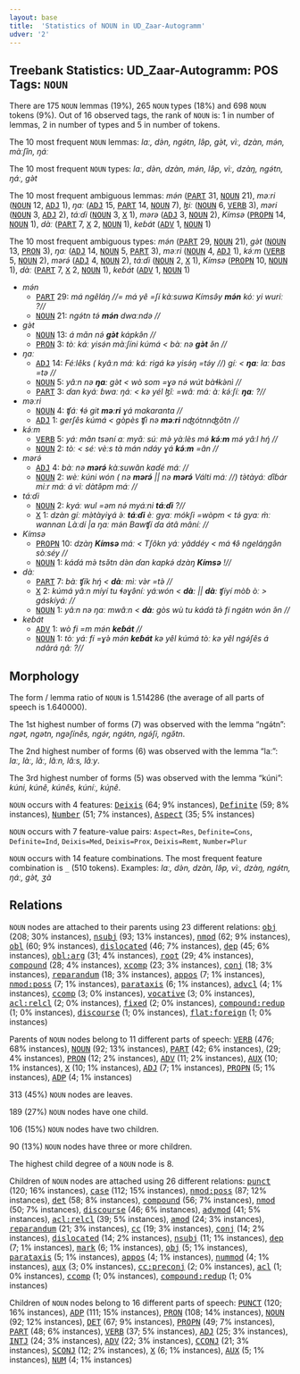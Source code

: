 ```yaml
---
layout: base
title:  'Statistics of NOUN in UD_Zaar-Autogramm'
udver: '2'
---
```


## Treebank Statistics: UD_Zaar-Autogramm: POS Tags: `NOUN`

There are 175 `NOUN` lemmas (19%), 265 `NOUN` types (18%) and 698 `NOUN` tokens (9%).
Out of 16 observed tags, the rank of `NOUN` is: 1 in number of lemmas, 2 in number of types and 5 in number of tokens.

The 10 most frequent `NOUN` lemmas: <em>laː, də̀n, ngə́tn, lə̂p, gə̀t, vìː, dzàn, mə́n, màːʃîn, ŋáː</em>

The 10 most frequent `NOUN` types:  <em>laː, də̀n, dzàn, mə́n, lə̂p, vìː, dzàŋ, ngə́tn, ŋáː, gə̀t</em>

The 10 most frequent ambiguous lemmas: <em>mə́n</em> (<tt><a href="say_autogramm-pos-PART.html">PART</a></tt> 31, <tt><a href="say_autogramm-pos-NOUN.html">NOUN</a></tt> 21), <em>məːri</em> (<tt><a href="say_autogramm-pos-NOUN.html">NOUN</a></tt> 12, <tt><a href="say_autogramm-pos-ADJ.html">ADJ</a></tt> 1), <em>ŋaː</em> (<tt><a href="say_autogramm-pos-ADJ.html">ADJ</a></tt> 15, <tt><a href="say_autogramm-pos-PART.html">PART</a></tt> 14, <tt><a href="say_autogramm-pos-NOUN.html">NOUN</a></tt> 7), <em>ɮiː</em> (<tt><a href="say_autogramm-pos-NOUN.html">NOUN</a></tt> 6, <tt><a href="say_autogramm-pos-VERB.html">VERB</a></tt> 3), <em>məri</em> (<tt><a href="say_autogramm-pos-NOUN.html">NOUN</a></tt> 3, <tt><a href="say_autogramm-pos-ADJ.html">ADJ</a></tt> 2), <em>táːɗi</em> (<tt><a href="say_autogramm-pos-NOUN.html">NOUN</a></tt> 3, <tt><a href="say_autogramm-pos-X.html">X</a></tt> 1), <em>mərə</em> (<tt><a href="say_autogramm-pos-ADJ.html">ADJ</a></tt> 3, <tt><a href="say_autogramm-pos-NOUN.html">NOUN</a></tt> 2), <em>Kímsə</em> (<tt><a href="say_autogramm-pos-PROPN.html">PROPN</a></tt> 14, <tt><a href="say_autogramm-pos-NOUN.html">NOUN</a></tt> 1), <em>dàː</em> (<tt><a href="say_autogramm-pos-PART.html">PART</a></tt> 7, <tt><a href="say_autogramm-pos-X.html">X</a></tt> 2, <tt><a href="say_autogramm-pos-NOUN.html">NOUN</a></tt> 1), <em>keɓát</em> (<tt><a href="say_autogramm-pos-ADV.html">ADV</a></tt> 1, <tt><a href="say_autogramm-pos-NOUN.html">NOUN</a></tt> 1)

The 10 most frequent ambiguous types:  <em>mə́n</em> (<tt><a href="say_autogramm-pos-PART.html">PART</a></tt> 29, <tt><a href="say_autogramm-pos-NOUN.html">NOUN</a></tt> 21), <em>gə̀t</em> (<tt><a href="say_autogramm-pos-NOUN.html">NOUN</a></tt> 13, <tt><a href="say_autogramm-pos-PRON.html">PRON</a></tt> 3), <em>ŋaː</em> (<tt><a href="say_autogramm-pos-ADJ.html">ADJ</a></tt> 14, <tt><a href="say_autogramm-pos-NOUN.html">NOUN</a></tt> 5, <tt><a href="say_autogramm-pos-PART.html">PART</a></tt> 3), <em>məːri</em> (<tt><a href="say_autogramm-pos-NOUN.html">NOUN</a></tt> 4, <tt><a href="say_autogramm-pos-ADJ.html">ADJ</a></tt> 1), <em>kə́ːm</em> (<tt><a href="say_autogramm-pos-VERB.html">VERB</a></tt> 5, <tt><a href="say_autogramm-pos-NOUN.html">NOUN</a></tt> 2), <em>mərə́</em> (<tt><a href="say_autogramm-pos-ADJ.html">ADJ</a></tt> 4, <tt><a href="say_autogramm-pos-NOUN.html">NOUN</a></tt> 2), <em>táːɗi</em> (<tt><a href="say_autogramm-pos-NOUN.html">NOUN</a></tt> 2, <tt><a href="say_autogramm-pos-X.html">X</a></tt> 1), <em>Kímsə</em> (<tt><a href="say_autogramm-pos-PROPN.html">PROPN</a></tt> 10, <tt><a href="say_autogramm-pos-NOUN.html">NOUN</a></tt> 1), <em>dàː</em> (<tt><a href="say_autogramm-pos-PART.html">PART</a></tt> 7, <tt><a href="say_autogramm-pos-X.html">X</a></tt> 2, <tt><a href="say_autogramm-pos-NOUN.html">NOUN</a></tt> 1), <em>keɓát</em> (<tt><a href="say_autogramm-pos-ADV.html">ADV</a></tt> 1, <tt><a href="say_autogramm-pos-NOUN.html">NOUN</a></tt> 1)


* <em>mə́n</em>
  * <tt><a href="say_autogramm-pos-PART.html">PART</a></tt> 29: <em>má ngêláŋ //= má yê =ʃí kàːsuwa Kímsə̂y <b>mə́n</b> kóː yi wuriː ?//</em>
  * <tt><a href="say_autogramm-pos-NOUN.html">NOUN</a></tt> 21: <em>ngə́tn tə́ <b>mə́n</b> dwaːndə //</em>
* <em>gə̀t</em>
  * <tt><a href="say_autogramm-pos-NOUN.html">NOUN</a></tt> 13: <em>á mǎn nə́ <b>gə̀t</b> kápkə̂n //</em>
  * <tt><a href="say_autogramm-pos-PRON.html">PRON</a></tt> 3: <em>tòː káː yisə́n màːʃíni kúmá < bàː nə <b>gə̀t</b> ə̌n //</em>
* <em>ŋaː</em>
  * <tt><a href="say_autogramm-pos-ADJ.html">ADJ</a></tt> 14: <em>Féːlêks ( kyâːn máː káː rigá kə yisə́ŋ =tə́y //) gíː < <b>ŋaː</b> laː ɓas =tə //</em>
  * <tt><a href="say_autogramm-pos-NOUN.html">NOUN</a></tt> 5: <em>yâːn nə <b>ŋaː</b> gə̀t < wò som =ɣə nə́ wút bàɬkə̀nì //</em>
  * <tt><a href="say_autogramm-pos-PART.html">PART</a></tt> 3: <em>ɗan kyáː ɓwaː ŋáː < kə yél ɮǐː =wâː máː àː kə́ːʃíː <b>ŋaː</b> ?//</em>
* <em>məːri</em>
  * <tt><a href="say_autogramm-pos-NOUN.html">NOUN</a></tt> 4: <em>ʧáː ɬə́ git <b>məːri</b> ɣá makaranta //</em>
  * <tt><a href="say_autogramm-pos-ADJ.html">ADJ</a></tt> 1: <em>gerʃês kúmá < gòpès ʧì nə <b>məːri</b> nʤótnnʤǒtn //</em>
* <em>kə́ːm</em>
  * <tt><a href="say_autogramm-pos-VERB.html">VERB</a></tt> 5: <em>yáː mǎn tsəní aː myǎː súː mə̀ yàːlès mə́ <b>kə́ːm</b> mə́ yâːl hŋ́ //</em>
  * <tt><a href="say_autogramm-pos-NOUN.html">NOUN</a></tt> 2: <em>tòː < séː vèːs tà mán ndáy ɣá <b>kə́ːm</b> =ân //</em>
* <em>mərə́</em>
  * <tt><a href="say_autogramm-pos-ADJ.html">ADJ</a></tt> 4: <em>bàː nə <b>mərə́</b> kàːsuwǎn kaɗé máː //</em>
  * <tt><a href="say_autogramm-pos-NOUN.html">NOUN</a></tt> 2: <em>wèː kúni wón ( nə <b>mərə́</b> || nə <b>mərə́</b> Válti máː //) tə̀tàyáː ɗîɓár miːr máː á vìː dàtə̂pm máː //</em>
* <em>táːɗi</em>
  * <tt><a href="say_autogramm-pos-NOUN.html">NOUN</a></tt> 2: <em>kyáː wul =əm nə́ myáːni <b>táːɗi</b> ?//</em>
  * <tt><a href="say_autogramm-pos-X.html">X</a></tt> 1: <em>dzàn gíː mə̀tàyiɣá ə̀ː <b>táːɗi</b> èː gyaː mókʃi =wòpm < tə́ gyaː m̀ː wannan Làːdí |a ŋaː mə́n Bawʧí ɗa átâ mâníː //</em>
* <em>Kímsə</em>
  * <tt><a href="say_autogramm-pos-PROPN.html">PROPN</a></tt> 10: <em>dzàŋ <b>Kímsə</b> máː < Tʃôkn yáː yâddéy < má ɬə̂ ngeláŋgə̂n sòːséy //</em>
  * <tt><a href="say_autogramm-pos-NOUN.html">NOUN</a></tt> 1: <em>káɗá mə̀ tsə̌tn də̀n ɗan kapkə́ dzàŋ <b>Kímsə</b> !//</em>
* <em>dàː</em>
  * <tt><a href="say_autogramm-pos-PART.html">PART</a></tt> 7: <em>bàː ʧík hŋ́ < <b>dàː</b> mìː və̀r =tə̀ //</em>
  * <tt><a href="say_autogramm-pos-X.html">X</a></tt> 2: <em>kúmá yâːn míyí tu ɬəɣə̂níː yáːwón < <b>dàː</b> || <b>dàː</b> ʧíyí mòɓ òː > gáskíyáː //</em>
  * <tt><a href="say_autogramm-pos-NOUN.html">NOUN</a></tt> 1: <em>yâːn nə ŋaː mwâːn < <b>dàː</b> gòs wù tu káɗá tə̀ fí ngə́tn wón ə̌n //</em>
* <em>keɓát</em>
  * <tt><a href="say_autogramm-pos-ADV.html">ADV</a></tt> 1: <em>wò fi =m mə́n <b>keɓát</b> //</em>
  * <tt><a href="say_autogramm-pos-NOUN.html">NOUN</a></tt> 1: <em>tòː yáː fí =ɣə̀ mə́n <b>keɓát</b> kə yêl kúmá tòː kə yêl ngə́ʃês á ndârá ŋâː ?//</em>

## Morphology

The form / lemma ratio of `NOUN` is 1.514286 (the average of all parts of speech is 1.640000).

The 1st highest number of forms (7) was observed with the lemma “ngə́tn”: <em>ngət, ngətn, ngəʃínês, ngə́r, ngə́tn, ngə́ʃi, ngə̌tn</em>.

The 2nd highest number of forms (6) was observed with the lemma “laː”: <em>laː, làː, lǎː, lǎːn, lǎːs, lǎːy</em>.

The 3rd highest number of forms (5) was observed with the lemma “kúni”: <em>kúni, kúnê, kúnês, kúníː, kúɲê</em>.

`NOUN` occurs with 4 features: <tt><a href="say_autogramm-feat-Deixis.html">Deixis</a></tt> (64; 9% instances), <tt><a href="say_autogramm-feat-Definite.html">Definite</a></tt> (59; 8% instances), <tt><a href="say_autogramm-feat-Number.html">Number</a></tt> (51; 7% instances), <tt><a href="say_autogramm-feat-Aspect.html">Aspect</a></tt> (35; 5% instances)

`NOUN` occurs with 7 feature-value pairs: `Aspect=Res`, `Definite=Cons`, `Definite=Ind`, `Deixis=Med`, `Deixis=Prox`, `Deixis=Remt`, `Number=Plur`

`NOUN` occurs with 14 feature combinations.
The most frequent feature combination is `_` (510 tokens).
Examples: <em>laː, də̀n, dzàn, lə̂p, vìː, dzàŋ, ngə́tn, ŋáː, gə̀t, ʒà</em>


## Relations

`NOUN` nodes are attached to their parents using 23 different relations: <tt><a href="say_autogramm-dep-obj.html">obj</a></tt> (208; 30% instances), <tt><a href="say_autogramm-dep-nsubj.html">nsubj</a></tt> (93; 13% instances), <tt><a href="say_autogramm-dep-nmod.html">nmod</a></tt> (62; 9% instances), <tt><a href="say_autogramm-dep-obl.html">obl</a></tt> (60; 9% instances), <tt><a href="say_autogramm-dep-dislocated.html">dislocated</a></tt> (46; 7% instances), <tt><a href="say_autogramm-dep-dep.html">dep</a></tt> (45; 6% instances), <tt><a href="say_autogramm-dep-obl-arg.html">obl:arg</a></tt> (31; 4% instances), <tt><a href="say_autogramm-dep-root.html">root</a></tt> (29; 4% instances), <tt><a href="say_autogramm-dep-compound.html">compound</a></tt> (28; 4% instances), <tt><a href="say_autogramm-dep-xcomp.html">xcomp</a></tt> (23; 3% instances), <tt><a href="say_autogramm-dep-conj.html">conj</a></tt> (18; 3% instances), <tt><a href="say_autogramm-dep-reparandum.html">reparandum</a></tt> (18; 3% instances), <tt><a href="say_autogramm-dep-appos.html">appos</a></tt> (7; 1% instances), <tt><a href="say_autogramm-dep-nmod-poss.html">nmod:poss</a></tt> (7; 1% instances), <tt><a href="say_autogramm-dep-parataxis.html">parataxis</a></tt> (6; 1% instances), <tt><a href="say_autogramm-dep-advcl.html">advcl</a></tt> (4; 1% instances), <tt><a href="say_autogramm-dep-ccomp.html">ccomp</a></tt> (3; 0% instances), <tt><a href="say_autogramm-dep-vocative.html">vocative</a></tt> (3; 0% instances), <tt><a href="say_autogramm-dep-acl-relcl.html">acl:relcl</a></tt> (2; 0% instances), <tt><a href="say_autogramm-dep-fixed.html">fixed</a></tt> (2; 0% instances), <tt><a href="say_autogramm-dep-compound-redup.html">compound:redup</a></tt> (1; 0% instances), <tt><a href="say_autogramm-dep-discourse.html">discourse</a></tt> (1; 0% instances), <tt><a href="say_autogramm-dep-flat-foreign.html">flat:foreign</a></tt> (1; 0% instances)

Parents of `NOUN` nodes belong to 11 different parts of speech: <tt><a href="say_autogramm-pos-VERB.html">VERB</a></tt> (476; 68% instances), <tt><a href="say_autogramm-pos-NOUN.html">NOUN</a></tt> (92; 13% instances), <tt><a href="say_autogramm-pos-PART.html">PART</a></tt> (42; 6% instances),  (29; 4% instances), <tt><a href="say_autogramm-pos-PRON.html">PRON</a></tt> (12; 2% instances), <tt><a href="say_autogramm-pos-ADV.html">ADV</a></tt> (11; 2% instances), <tt><a href="say_autogramm-pos-AUX.html">AUX</a></tt> (10; 1% instances), <tt><a href="say_autogramm-pos-X.html">X</a></tt> (10; 1% instances), <tt><a href="say_autogramm-pos-ADJ.html">ADJ</a></tt> (7; 1% instances), <tt><a href="say_autogramm-pos-PROPN.html">PROPN</a></tt> (5; 1% instances), <tt><a href="say_autogramm-pos-ADP.html">ADP</a></tt> (4; 1% instances)

313 (45%) `NOUN` nodes are leaves.

189 (27%) `NOUN` nodes have one child.

106 (15%) `NOUN` nodes have two children.

90 (13%) `NOUN` nodes have three or more children.

The highest child degree of a `NOUN` node is 8.

Children of `NOUN` nodes are attached using 26 different relations: <tt><a href="say_autogramm-dep-punct.html">punct</a></tt> (120; 16% instances), <tt><a href="say_autogramm-dep-case.html">case</a></tt> (112; 15% instances), <tt><a href="say_autogramm-dep-nmod-poss.html">nmod:poss</a></tt> (87; 12% instances), <tt><a href="say_autogramm-dep-det.html">det</a></tt> (58; 8% instances), <tt><a href="say_autogramm-dep-compound.html">compound</a></tt> (56; 7% instances), <tt><a href="say_autogramm-dep-nmod.html">nmod</a></tt> (50; 7% instances), <tt><a href="say_autogramm-dep-discourse.html">discourse</a></tt> (46; 6% instances), <tt><a href="say_autogramm-dep-advmod.html">advmod</a></tt> (41; 5% instances), <tt><a href="say_autogramm-dep-acl-relcl.html">acl:relcl</a></tt> (39; 5% instances), <tt><a href="say_autogramm-dep-amod.html">amod</a></tt> (24; 3% instances), <tt><a href="say_autogramm-dep-reparandum.html">reparandum</a></tt> (21; 3% instances), <tt><a href="say_autogramm-dep-cc.html">cc</a></tt> (19; 3% instances), <tt><a href="say_autogramm-dep-conj.html">conj</a></tt> (14; 2% instances), <tt><a href="say_autogramm-dep-dislocated.html">dislocated</a></tt> (14; 2% instances), <tt><a href="say_autogramm-dep-nsubj.html">nsubj</a></tt> (11; 1% instances), <tt><a href="say_autogramm-dep-dep.html">dep</a></tt> (7; 1% instances), <tt><a href="say_autogramm-dep-mark.html">mark</a></tt> (6; 1% instances), <tt><a href="say_autogramm-dep-obj.html">obj</a></tt> (5; 1% instances), <tt><a href="say_autogramm-dep-parataxis.html">parataxis</a></tt> (5; 1% instances), <tt><a href="say_autogramm-dep-appos.html">appos</a></tt> (4; 1% instances), <tt><a href="say_autogramm-dep-nummod.html">nummod</a></tt> (4; 1% instances), <tt><a href="say_autogramm-dep-aux.html">aux</a></tt> (3; 0% instances), <tt><a href="say_autogramm-dep-cc-preconj.html">cc:preconj</a></tt> (2; 0% instances), <tt><a href="say_autogramm-dep-acl.html">acl</a></tt> (1; 0% instances), <tt><a href="say_autogramm-dep-ccomp.html">ccomp</a></tt> (1; 0% instances), <tt><a href="say_autogramm-dep-compound-redup.html">compound:redup</a></tt> (1; 0% instances)

Children of `NOUN` nodes belong to 16 different parts of speech: <tt><a href="say_autogramm-pos-PUNCT.html">PUNCT</a></tt> (120; 16% instances), <tt><a href="say_autogramm-pos-ADP.html">ADP</a></tt> (111; 15% instances), <tt><a href="say_autogramm-pos-PRON.html">PRON</a></tt> (108; 14% instances), <tt><a href="say_autogramm-pos-NOUN.html">NOUN</a></tt> (92; 12% instances), <tt><a href="say_autogramm-pos-DET.html">DET</a></tt> (67; 9% instances), <tt><a href="say_autogramm-pos-PROPN.html">PROPN</a></tt> (49; 7% instances), <tt><a href="say_autogramm-pos-PART.html">PART</a></tt> (48; 6% instances), <tt><a href="say_autogramm-pos-VERB.html">VERB</a></tt> (37; 5% instances), <tt><a href="say_autogramm-pos-ADJ.html">ADJ</a></tt> (25; 3% instances), <tt><a href="say_autogramm-pos-INTJ.html">INTJ</a></tt> (24; 3% instances), <tt><a href="say_autogramm-pos-ADV.html">ADV</a></tt> (22; 3% instances), <tt><a href="say_autogramm-pos-CCONJ.html">CCONJ</a></tt> (21; 3% instances), <tt><a href="say_autogramm-pos-SCONJ.html">SCONJ</a></tt> (12; 2% instances), <tt><a href="say_autogramm-pos-X.html">X</a></tt> (6; 1% instances), <tt><a href="say_autogramm-pos-AUX.html">AUX</a></tt> (5; 1% instances), <tt><a href="say_autogramm-pos-NUM.html">NUM</a></tt> (4; 1% instances)


